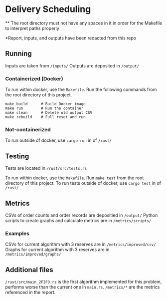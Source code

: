 # Delivery Scheduling
** The root directory must not have any spaces in it in order for the Makefile to interpret paths properly

*Report, inputs, and outputs have been redacted from this repo

## Running

Inputs are taken from `/inputs/`
Outputs are deposited in `/output/`

### Containerized (Docker)

To run within docker, use the `Makefile`. Run the following commands from the root directory of this project.
```
make build      # Build Docker image
make run        # Run the container
make clean      # Delete old output CSV
make rebuild    # Full reset and run
```

### Not-containerized

To run outside of docker, use `cargo run` in of `/rust/`

## Testing
Tests are located in `/rust/src/tests.rs`

To run within docker, use the `Makefile`. Run `make test` from the root directory of this project.
To run tests outside of docker, use `cargo test` in of `/rust/`

## Metrics
CSVs of order counts and order records are depositied in `/output/`
Python scripts to create graphs and calculate metrics are in `/metrics/scripts/`

### Examples 
CSVs for current algorithm with 3 reserves are in `/metrics/improved/csv/`
Graphs for current algorithm with 3 reserves are in `/metrics/improved/graphs/`

## Additional files
`/rust/src/main_2FIFO.rs` is the first algorithm implemented for this problem, performs worse than the current one in `main.rs`.
`/metrics/*` are the metrics referenced in the report.

